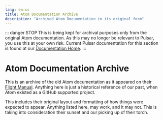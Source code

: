 ```yaml
---
lang: en-us
title: Atom Documentation Archive
description: "Archived Atom Documentation in its original form"
---
```


::: danger STOP
This is being kept for archival purposes only from the original Atom documentation. As this may no longer be relevant to Pulsar, you use this at your own risk.
Current Pulsar documentation for this section is found at our
[Documentation Home](../index.md).
:::

# Atom Documentation Archive

This is an archive of the old Atom documentation as it appeared on their
[Flight Manual](https://flight-manual.atom.io). Anything here is just a historical
reference of our past, when Atom existed as a GitHub supported project.

This includes their original layout and formatting of how things were expected
to appear. Anything listed here, may work, and it may not. This is taking into
consideration their sunset and our picking up of their torch.
